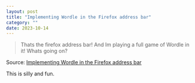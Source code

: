 ```yaml
---
layout: post
title: "Implementing Wordle in the Firefox address bar"
category: ""
date: 2023-10-14
---
```


>Thats the firefox address bar! And Im playing a full game of Wordle in it! Whats going on?

Source: [Implementing Wordle in the Firefox address bar](https://eieio.games/nonsense/implementing-wordle-in-the-firefox-address-bar/)

This is silly and fun.

